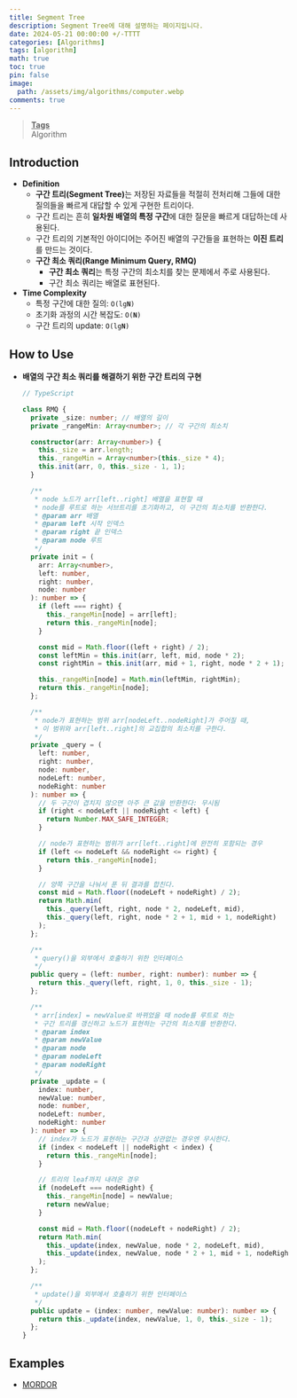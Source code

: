 ```yaml
---
title: Segment Tree
description: Segment Tree에 대해 설명하는 페이지입니다.
date: 2024-05-21 00:00:00 +/-TTTT
categories: [Algorithms]
tags: [algorithm]
math: true
toc: true
pin: false
image:
  path: /assets/img/algorithms/computer.webp
comments: true
---
```


<blockquote class="prompt-info"><p><strong><u>Tags</u></strong> <br />
Algorithm</p></blockquote>

## Introduction

- <b>Definition</b>
  - <b>구간 트리(Segment Tree)</b>는 저장된 자료들을 적절히 전처리해 그들에 대한 질의들을 빠르게 대답할 수 있게 구현한 트리이다.
  - 구간 트리는 흔히 <b>일차원 배열의 특정 구간</b>에 대한 질문을 빠르게 대답하는데 사용된다.
  - 구간 트리의 기본적인 아이디어는 주어진 배열의 구간들을 표현하는 <b>이진 트리</b>를 만드는 것이다.
  - <b>구간 최소 쿼리(Range Minimum Query, RMQ)</b>
    - <b>구간 최소 쿼리</b>는 특정 구간의 최소치를 찾는 문제에서 주로 사용된다.
    - 구간 최소 쿼리는 배열로 표현된다.
- <b>Time Complexity</b>
  - 특정 구간에 대한 질의: <code>O(lg<b>N</b>)</code>
  - 초기화 과정의 시간 복잡도: <code>O(<b>N</b>)</code>
  - 구간 트리의 update: <code>O(lg<b>N</b>)</code>

## How to Use

- <b>배열의 구간 최소 쿼리를 해결하기 위한 구간 트리의 구현</b>

  ```ts
  // TypeScript

  class RMQ {
    private _size: number; // 배열의 길이
    private _rangeMin: Array<number>; // 각 구간의 최소치

    constructor(arr: Array<number>) {
      this._size = arr.length;
      this._rangeMin = Array<number>(this._size * 4);
      this.init(arr, 0, this._size - 1, 1);
    }

    /**
     * node 노드가 arr[left..right] 배열을 표현할 때
     * node를 루트로 하는 서브트리를 초기화하고, 이 구간의 최소치를 반환한다.
     * @param arr 배열
     * @param left 시작 인덱스
     * @param right 끝 인덱스
     * @param node 루트
     */
    private init = (
      arr: Array<number>,
      left: number,
      right: number,
      node: number
    ): number => {
      if (left === right) {
        this._rangeMin[node] = arr[left];
        return this._rangeMin[node];
      }

      const mid = Math.floor((left + right) / 2);
      const leftMin = this.init(arr, left, mid, node * 2);
      const rightMin = this.init(arr, mid + 1, right, node * 2 + 1);

      this._rangeMin[node] = Math.min(leftMin, rightMin);
      return this._rangeMin[node];
    };

    /**
     * node가 표현하는 범위 arr[nodeLeft..nodeRight]가 주어질 때,
     * 이 범위와 arr[left..right]의 교집합의 최소치를 구한다.
     */
    private _query = (
      left: number,
      right: number,
      node: number,
      nodeLeft: number,
      nodeRight: number
    ): number => {
      // 두 구간이 겹치지 않으면 아주 큰 값을 반환한다: 무시됨
      if (right < nodeLeft || nodeRight < left) {
        return Number.MAX_SAFE_INTEGER;
      }

      // node가 표현하는 범위가 arr[left..right]에 완전히 포함되는 경우
      if (left <= nodeLeft && nodeRight <= right) {
        return this._rangeMin[node];
      }

      // 양쪽 구간을 나눠서 푼 뒤 결과를 합친다.
      const mid = Math.floor((nodeLeft + nodeRight) / 2);
      return Math.min(
        this._query(left, right, node * 2, nodeLeft, mid),
        this._query(left, right, node * 2 + 1, mid + 1, nodeRight)
      );
    };

    /**
     * query()을 외부에서 호출하기 위한 인터페이스
     */
    public query = (left: number, right: number): number => {
      return this._query(left, right, 1, 0, this._size - 1);
    };

    /**
     * arr[index] = newValue로 바뀌었을 때 node를 루트로 하는
     * 구간 트리를 갱신하고 노드가 표현하는 구간의 최소치를 반환한다.
     * @param index
     * @param newValue
     * @param node
     * @param nodeLeft
     * @param nodeRight
     */
    private _update = (
      index: number,
      newValue: number,
      node: number,
      nodeLeft: number,
      nodeRight: number
    ): number => {
      // index가 노드가 표현하는 구간과 상관없는 경우엔 무시한다.
      if (index < nodeLeft || nodeRight < index) {
        return this._rangeMin[node];
      }

      // 트리의 leaf까지 내려온 경우
      if (nodeLeft === nodeRight) {
        this._rangeMin[node] = newValue;
        return newValue;
      }

      const mid = Math.floor((nodeLeft + nodeRight) / 2);
      return Math.min(
        this._update(index, newValue, node * 2, nodeLeft, mid),
        this._update(index, newValue, node * 2 + 1, mid + 1, nodeRight)
      );
    };

    /**
     * update()을 외부에서 호출하기 위한 인터페이스
     */
    public update = (index: number, newValue: number): number => {
      return this._update(index, newValue, 1, 0, this._size - 1);
    };
  }
  ```

## Examples

- <a href="https://github.com/HyunJinNo/Algorithm/blob/main/Segment%20Tree/MORDOR.ts" target="_blank">MORDOR</a>
